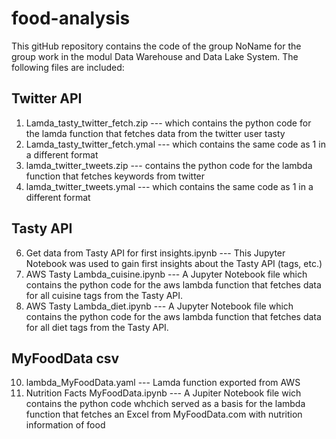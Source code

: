 # food-analysis
This gitHub repository contains the code of the group NoName for the group work in the modul Data Warehouse and Data Lake System. The following files are included:

## Twitter API
1. Lamda_tasty_twitter_fetch.zip --- which contains the python code for the lamda function that fetches data from the twitter user tasty
2. Lamda_tasty_twitter_fetch.ymal --- which contains the same code as 1 in a different format
3. lamda_twitter_tweets.zip --- contains the python code for the lambda function that fetches keywords from twitter
4. lamda_twitter_tweets.ymal --- which contains the same code as 1 in a different format

## Tasty API
6. Get data from Tasty API for first insights.ipynb --- This Jupyter Notebook was used to gain first insights about the Tasty API (tags, etc.)
7. AWS Tasty Lambda_cuisine.ipynb --- A Jupyter Notebook file which contains the python code for the aws lambda function that fetches data for all cuisine tags from the Tasty API.
8. AWS Tasty Lambda_diet.ipynb  --- A Jupyter Notebook file which contains the python code for the aws lambda function that fetches data for all diet tags from the Tasty API.

## MyFoodData csv
10. lambda_MyFoodData.yaml --- Lamda function exported from AWS
11. Nutrition Facts MyFoodData.ipynb --- A Jupiter Notebook file wich contains the python code whchich served as a basis for the lambda function that fetches an Excel from MyFoodData.com with nutrition information of food

